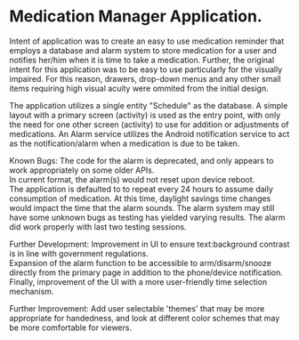 

# Medication Manager Application.


Intent of application was to create an easy to use medication reminder 
that employs a database and alarm system to store medication 
for a user and notifies her/him when it is time to take a medication.
Further, the original intent for this application was to be easy to use
particularly for the visually impaired.  For this reason, drawers, drop-down
menus and any other small items requiring high visual acuity were ommited 
from the initial design.

The application utilizes a single entity "Schedule" as the database.
A simple layout with a primary screen (activity) is used as the entry point,
with only the need for one other screen (activity) to use for addition or adjustments
of medications.  An Alarm service utilizes the Android notification service to act
as the notification/alarm when a medication is due to be taken.

Known Bugs: 
The code for the alarm is deprecated, and only appears to work appropriately on
some older APIs.  
In current format, the alarm(s) would not reset upon device reboot.  
The application is defaulted to to repeat every 24 hours to assume daily consumption of medication.
At this time, daylight savings time changes would impact the time that the alarm sounds. 
The alarm system may still have some unknown bugs as testing has yielded varying results.
The alarm did work properly with last two testing sessions.

Further Development: 
Improvement in UI to ensure text:background contrast is in line with government regulations.  
Expansion of the alarm function to be accessible to arm/disarm/snooze directly from the primary 
page in addition to the phone/device notification.  Finally, improvement of the UI with a more 
user-friendly time selection mechanism.

Further Improvement: 
Add user selectable 'themes' that may be more appropriate for 
handedness, and look at different color schemes that may be more comfortable for viewers.




